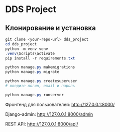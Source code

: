 # DDS Project
## Клонирование и установка

```powershell
git clone <your-repo-url> dds_project
cd dds_project
python -m venv venv
.venv\Scripts\activate
pip install -r requirements.txt

python manage.py makemigrations
python manage.py migrate

python manage.py createsuperuser
# введите логин, email и пароль

python manage.py runserver
```

Фронтенд для пользователей: http://127.0.0.1:8000/

Django-admin: http://127.0.0.1:8000/admin 

REST API: http://127.0.0.1:8000/api/
